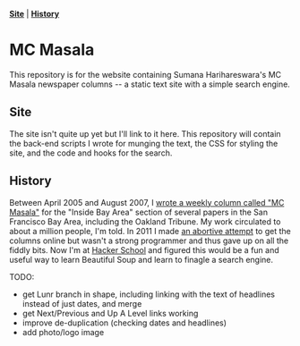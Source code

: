 **[Site](#site)** |
**[History](#history)** 

# MC Masala

This repository is for the website containing Sumana Harihareswara's MC Masala newspaper columns -- a static text site with a simple search engine.

## Site

The site isn't quite up yet but I'll link to it here. This repository will contain the back-end scripts I wrote for munging the text, the CSS for styling the site, and the code and hooks for the search.

## History

Between April 2005 and August 2007, I [wrote a weekly column called "MC Masala"](http://www.harihareswara.net/sumana/2011/02/23/0) for the "Inside Bay Area" section of several papers in the San Francisco Bay Area, including the Oakland Tribune. My work circulated to about a million people, I'm told. In 2011 I made [an abortive attempt](http://www.harihareswara.net/masala) to get the columns online but wasn't a strong programmer and thus gave up on all the fiddly bits. Now I'm at [Hacker School](http://hackerschool.com/) and figured this would be a fun and useful way to learn Beautiful Soup and learn to finagle a search engine.

TODO:
* get Lunr branch in shape, including linking with the text of headlines instead of just dates, and merge
* get Next/Previous and Up A Level links working
* improve de-duplication (checking dates and headlines)
* add photo/logo image